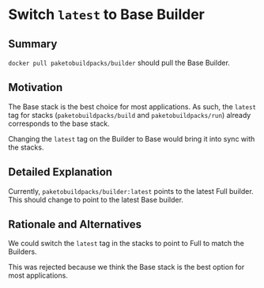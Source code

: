 # Switch `latest` to Base Builder

## Summary

`docker pull paketobuildpacks/builder` should pull the Base Builder.

## Motivation

The Base stack is the best choice for most applications. As such, the `latest` tag for stacks (`paketobuildpacks/build` and `paketobuildpacks/run`) already corresponds to the base stack.

Changing the `latest` tag on the Builder to Base would bring it into sync with the stacks.

## Detailed Explanation

Currently, `paketobuildpacks/builder:latest` points to the latest Full builder. This should change to point to the latest Base builder.

## Rationale and Alternatives

We could switch the `latest` tag in the stacks to point to Full to match the Builders.

This was rejected because we think the Base stack is the best option for most applications.
